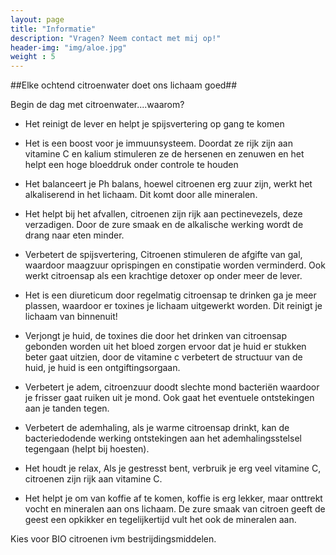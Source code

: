 ```yaml
---
layout: page
title: "Informatie"
description: "Vragen? Neem contact met mij op!"
header-img: "img/aloe.jpg"
weight : 5
---
```

##Elke ochtend citroenwater doet ons lichaam goed##


Begin de dag met citroenwater....waarom?

- Het reinigt de lever en helpt je spijsvertering op gang te komen

- Het is een boost voor je immuunsysteem. Doordat ze rijk zijn aan vitamine C en kalium stimuleren ze de hersenen en zenuwen en het helpt een hoge bloeddruk onder controle te houden

- Het balanceert je Ph balans, hoewel citroenen erg zuur zijn, werkt het alkaliserend in het lichaam. Dit komt door alle mineralen.

- Het helpt bij het afvallen, citroenen zijn rijk aan pectinevezels, deze verzadigen. Door de zure smaak en de alkalische werking wordt de drang naar eten minder.

- Verbetert de spijsvertering, Citroenen stimuleren de afgifte van gal, waardoor maagzuur oprispingen en constipatie worden verminderd. Ook werkt citroensap als een krachtige detoxer op onder meer de lever.

- Het is een diureticum door regelmatig citroensap te drinken ga je meer plassen, waardoor er toxines je lichaam uitgewerkt worden. Dit reinigt je lichaam van binnenuit!

- Verjongt je huid, de toxines die door het drinken van citroensap gebonden worden uit het bloed zorgen ervoor dat je huid er stukken beter gaat uitzien, door de vitamine c verbetert de structuur van de huid, je huid is een ontgiftingsorgaan.

- Verbetert je adem, citroenzuur doodt slechte mond bacteriën waardoor je frisser gaat ruiken uit je mond. Ook gaat het eventuele ontstekingen aan je tanden tegen.

- Verbetert de ademhaling, als je warme citroensap drinkt, kan de bacteriedodende werking ontstekingen aan het ademhalingsstelsel tegengaan (helpt bij hoesten).

- Het houdt je relax, Als je gestresst bent, verbruik je erg veel vitamine C, citroenen zijn rijk aan vitamine C.

- Het helpt je om van koffie af te komen, koffie is erg lekker, maar onttrekt vocht en mineralen aan ons lichaam. De zure smaak van citroen geeft de geest een opkikker en tegelijkertijd vult het ook de mineralen aan.


Kies voor BIO citroenen ivm bestrijdingsmiddelen.






